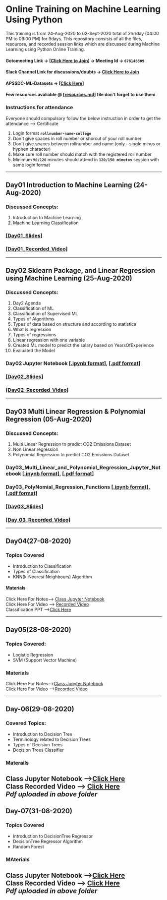 # Online Training on Machine Learning Using Python

This training is from 24-Aug-2020 to 02-Sept-2020 total of 2hr/day (04:00 PM to 06:00 PM)  for 9days. This repository consists of all the files, resources, and recorded session links which are discussed during Machine Learning using Python Online Training.

[//]: # (Check your details on gsheet same will be replicated on certificates by end of the day i.e. `25Aug2020` no further modifications are done if your details are missing update in last column  → [[GSheet]]https://docs.google.com/spreadsheets/d/1dfDtQHKMyEb9HIAtPauFXPWIG4wIYNk9SPPoujYJ00U/edit?usp=sharing)

#### Gotomeeting Link → [[Click Here to Join]](https://global.gotomeeting.com/join/678146309) → Meeting Id → `678146309`

#### Slack Channel Link for discussions/doubts → [Click Here to Join](https://join.slack.com/t/apssdc-community/shared_invite/zt-h4a5u6jk-s7CTfbuJCDz_aKMTveYZLA)

#### APSSDC-ML-Datasets → [[Click Here]](https://github.com/AP-State-Skill-Development-Corporation/Datasets)

#### Few resources avaliable @ [[resources.md]](resources.md) file don't forget to use them

### Instructions for attendance

Everyone should compulsory follow the below instruction in order to get the attendance --> Certificate

1. Login format **`rollnumber-name-college`**
2. Don't give spaces in roll number or shorcut of your roll number
3. Don't give spaces between rollnumber and name (only - single minus or hyphen character)
4. Make sure roll number should match with the registered roll number
5. Minimum **`90/120`** minutes should attend in **`120/150 minutes`** session with same login format

******************************
## Day01 Introduction to Machine Learning (24-Aug-2020)

### Discussed Concepts:

1. Introduction to Machine Learning
2. Machine Learning Classification

### [[Day01_Slides]](Day01_24Aug2020/Day01_Intro_to_Machine_Learning.pdf)
### [[Day01_Recorded_Video]](https://transcripts.gotomeeting.com/#/s/c27dedb4c3e485eb296b94e7a17a11ed8e7ba12f77f2a3bc650004d79ecb3f24)
**********************************************

## Day02 Sklearn Package, and Linear Regression using Machine Learning (25-Aug-2020)

### Discussed Concepts:

1. Day2 Agenda
2. Classification of ML
3. Classification of Supervised ML
4. Types of Algorithms
1. Types of data based on structure and according to statistics
1. What is regression
1. Types of regressions
1. Linear regression with one variable
1. Created ML model to predict the salary based on YearsOfExperience
1. Evaluated the Model

### Day02 Jupyter Notebook [[.ipynb format]](Day02_25Aug2020/Day02_25Aug2020_Linear_Regression.ipynb), [[.pdf format]](Day02_25Aug2020/Day02_25Aug2020_Linear_Regression.pdf)
### [[Day02_Slides]](Day02_25Aug2020/Linear_Regression.pdf)

### [[Day02_Recorded_Video]](https://transcripts.gotomeeting.com/#/s/249e208448c5482fba6f6d564be3ecb8629bcea156cb4bc9709ffa24a02a3236)
**********************************************

## Day03 Multi Linear Regression & Polynomial Regression (05-Aug-2020)
### Discussed Concepts:
1. Multi Linear Regression to predict CO2 Emissions Dataset
2. Non Linear regression
3. Polynomial Regression to predict CO2 Emissions Dataset

### Day03_Multi_Linear_and_Polynomial_Regression_Jupyter_Notebook [[.ipynb format]](Day03_26Aug2020/Multi_Linear_Regression_&_Polynomial_Regression.ipynb), [[.pdf format]](Day03_26Aug2020/Multi_Linear_Regression_&_Polynomial_Regression.pdf)
### Day03_PolyNomial_Regression_Functions [[.ipynb format]](Day03_26Aug2020/Non_Linear_Regression_Functions.ipynb), [[.pdf format]](Day03_26Aug2020/Non_Linear_Regression_Functions.pdf)

### [[Day03_Slides]](Day03_26Aug2020/Polynimial_Regression.pdf)
### [[Day_03_Recorded_Video]](https://transcripts.gotomeeting.com/#/s/385608977b44ca8ac4ec0f3bcedc20b18c9e556b1db0bb38e335b5c2331366a3)
-----------
## Day04(27-08-2020)

### Topics Covered
- Introduction to Classification
- Types of Classification
- KNN(k-Nearest Neighbours) Algorithm
#### Materials
Click Here For Notes--> [Class Jupyter Notebook](https://github.com/AP-State-Skill-Development-Corporation/Machine-Learning-Using-Python-EB3/blob/master/Day04-27Auguest2020/27-08-2020%20KNN%20Algorithm.ipynb)<br>
Click Here For Video --> [Recorded Video](https://transcripts.gotomeeting.com/#/s/3838fc10d46fc8803f8475da89e5e486c208b4674f8cb4200c82ee54bec9a398)<br>
Classification PPT -->[Click Here](https://github.com/AP-State-Skill-Development-Corporation/Machine-Learning-Using-Python-EB3/blob/master/Day04-27Auguest2020/Classification.pptx)<br>

--------------

## Day05(28-08-2020)

### Topics Covered:
- Logistic Regression
- SVM (Support Vector Machine)

### Materials
Click Here For Notes-->[Class Jupyter Notebook](https://github.com/AP-State-Skill-Development-Corporation/Machine-Learning-Using-Python-EB3/blob/master/Day05_28Aug2020/28-08-2020%20Day-5.ipynb)<br>
Click Here For Video -->[Recorded Video](https://transcripts.gotomeeting.com/#/s/84e34a25bbdfb4be551bb15820030222ac5aa5911102f1f88ddc2c7c534cd4ef)<br>

--------

## Day-06(29-08-2020)

### Covered Topics:
- Introduction to Decision Tree
- Terminology related to Decision Trees
- Types of Decision Trees
- Decision Trees Classifier

### Materails
Class Jupyter Notebook -->[Click Here](https://github.com/AP-State-Skill-Development-Corporation/Machine-Learning-Using-Python-EB3/blob/master/Day06_29Aug2020/29-08-2020%20Day6.ipynb)<br>
Class Recorded Video --> [Click Here](https://transcripts.gotomeeting.com/#/s/e91748a07ffccb9d9890ba8fb930ec6fa5921ad68f421ba8fe8244d77771591d)<br>
*Pdf uploaded in above folder*
---------

## Day-07(31-08-2020)

### Topics Covered
- Introduction to DecisionTree Regressor
- DecisionTree Regressor Algorithm
- Random Forest

### MAterials
Class Jupyter Notebook -->[Click Here](https://github.com/AP-State-Skill-Development-Corporation/Machine-Learning-Using-Python-EB3/blob/master/Day07_31-08-2020/31-08-2020%20Day-7.ipynb)<br>
Class Recorded Video --> [Click Here](https://transcripts.gotomeeting.com/#/s/5e9222de17ed1f48fb18fd7bee6e08dc826986d72a682e734f00bd64d76a69cf)<br>
*Pdf uploaded in above folder*
--------

